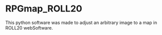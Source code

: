 # RPGmap_ROLL20
This python software was made to adjust an arbitrary image to a map in ROLL20 webSoftware.

